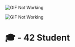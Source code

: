 <!--![GIF Not Working](https://i.ibb.co/KL79FjX/bloggif-65aa4cfdd2083.gif)
![GIF Not Working](https://i.ibb.co/q0J2xBT/White-Gray-Photo-Work-Quotes-Desktop-Wallpaper-3.png)-->
![GIF Not Working](https://i.ibb.co/NCdrz2s/White-Gray-Photo-Work-Quotes-Desktop-Wallpaper-2.png)

![GIF Not Working]()
# 🎓 - 42 Student 

<!--
**42MiguelLlamas/42MiguelLlamas** is a ✨ _special_ ✨ repository because its `README.md` (this file) appears on your GitHub profile.

Here are some ideas to get you started:

- 🔭 I’m currently working on ...
- 🌱 I’m currently learning ...
- 👯 I’m looking to collaborate on ...
- 🤔 I’m looking for help with ...
- 💬 Ask me about ...
- 📫 How to reach me: ...
- 😄 Pronouns: ...
- ⚡ Fun fact: ...
-->
